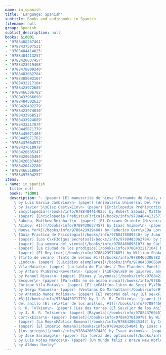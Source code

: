 ```yaml
---
name: in_spanish
title: 'Language: Spanish'
subtitle: Books and audiobooks in Spanish
filename: null
group: Spanish
sublist_description: null
books: &id001
- '9788408267461'
- '9788437507521'
- '9788484414025'
- '9788484413257'
- '9788420637457'
- '9788423919468'
- '9788478809240'
- '9788483062784'
- '9788408093107'
- '9788432217104'
- '9788423972685'
- '9788466306782'
- '9788433966698'
- '9788484502623'
- '9788420482279'
- '9788423974030'
- '9788433968517'
- '9788433924889'
- '9788432217074'
- '9788445071779'
- '9788445071403'
- '9788445071762'
- '9788437604572'
- '9788437610979'
- '9788420635347'
- '9788420635484'
- '9788420637440'
- '9788420442280'
- '9788466318884'
- '9788497594257'
items:
- name: in_spanish
  title: null
  books: *id001
  description: "- (paper) [El manuscrito de nieve (Fernando de Rojas, #2)](/books/info/9788408267461)\
    \ by Luis Garcia Jambrina\n- (paper) [Animalario Universal Del Profesor Revillod](/books/info/9788437507521)\
    \ by Javier S\xE1ez Cast\xE1n\n- (paper) [Enciclopedia Prehistorica/ Prehistoric\
    \ Encyclopedia](/books/info/9788484414025) by Robert Sabuda, Matthew Reinhart\n\
    - (paper) [Enciclopedia Prehist\xF3rica](/books/info/9788484413257) by Robert\
    \ Sabuda, Matthew Reinhart\n- (paper) [El Cercano Oriente (Historia Universal\
    \ Asimov, #1)](/books/info/9788420637457) by Isaac Asimov\n- (paper) [Poeta En\
    \ Nueva York](/books/info/9788423919468) by Federico Garc\xEDa Lorca\n- (paper)\
    \ [Guia Practica de Psicologia](/books/info/9788478809240) by Juan Antonio Vallejo-Nagera\n\
    - (paper) [Los C\xF3digos Secretos](/books/info/9788483062784) by Simon Singh\n\
    - (paper) [La sombra del viento](/books/info/9788408093107) by Carlos Ruiz Zafon\n\
    - (paper) [La ciudad de los prodigios](/books/info/9788432217104) by Eduardo Mendoza\n\
    - (paper) [El Rey Lear](/books/info/9788423972685) by William Shakespeare\n- (paper)\
    \ [Tinto de verano (Tinto de verano #1)](/books/info/9788466306782) by Elvira\
    \ Lindo\n- (paper) [Suicidios ejemplares](/books/info/9788433966698) by Enrique\
    \ Vila-Matas\n- (paper) [La tabla de Flandes / The Flanders Panel](/books/info/9788484502623)\
    \ by Arturo P\xE9rez-Reverte\n- (paper) [\xBFQu\xE9 me quieres, amor?](/books/info/9788420482279)\
    \ by Manuel Rivas\n- (paper) [Rimas y leyendas](/books/info/9788423974030) by\
    \ Becquer\n- (paper) [Par\xEDs no se acaba nunca](/books/info/9788433968517) by\
    \ Enrique Vila-Matas\n- (paper) [El \xFAltimo libro de Sergi P\xE0mies](/books/info/9788433924889)\
    \ by Sergi Pamies\n- (paper) [Ventanas De Manhattan](/books/info/9788432217074)\
    \ by Antonio Munoz Molina\n- (paper) [El retorno del rey (El se\xF1or de los anillos,\
    \ #3)](/books/info/9788445071779) by J. R. R. Tolkien\n- (paper) [La comunidad\
    \ del anillo (El se\xF1or de los anillos, #1)](/books/info/9788445071403) by J.\
    \ R. R. Tolkien\n- (paper) [Las dos torres (El Se\xF1or de los Anillos, #2)](/books/info/9788445071762)\
    \ by J. R. R. Tolkien\n- (paper) [Rayuela](/books/info/9788437604572) by Julio\
    \ Cort\xE1zar\n- (paper) [Hamlet](/books/info/9788437610979) by William Shakespeare\n\
    - (paper) [La Rep\xFAblica Romana](/books/info/9788420635347) by Isaac Asimov\n\
    - (paper) [El Imperio Romano](/books/info/9788420635484) by Isaac Asimov\n- (paper)\
    \ [Los griegos](/books/info/9788420637440) by Isaac Asimov\n- (paper) [La caverna](/books/info/9788420442280)\
    \ by Jose Saramago\n- (paper) [La fuerza del optimismo](/books/info/9788466318884)\
    \ by Luis Rojas Marcos\n- (paper) [Un mundo feliz / Brave New World](/books/info/9788497594257)\
    \ by Aldous Huxley"
---
```


